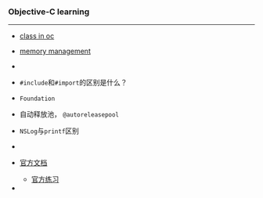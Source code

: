 ### Objective-C learning

---

- [class in oc](Class.md)
- [memory management](Memory.md)
- 
- `#include`和`#import`的区别是什么？
- `Foundation`
- 自动释放池， `@autoreleasepool`
- `NSLog`与`printf`区别
- 



- [官方文档](https://developer.apple.com/library/archive/documentation/Cocoa/Conceptual/ProgrammingWithObjectiveC/DefiningClasses/DefiningClasses.html#//apple_ref/doc/uid/TP40011210-CH3-SW1)
  - [官方练习](Official_ex.md)
- 